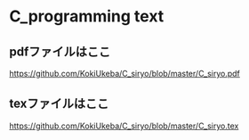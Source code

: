 # C_programming text
## pdfファイルはここ
https://github.com/KokiUkeba/C_siryo/blob/master/C_siryo.pdf
## texファイルはここ
https://github.com/KokiUkeba/C_siryo/blob/master/C_siryo.tex
